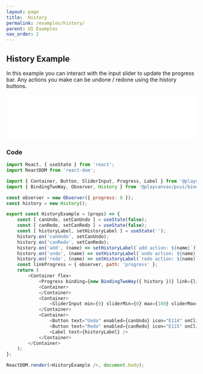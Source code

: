```yaml
---
layout: page
title:  History
permalink: /examples/history/
parent: UI Examples
nav_order: 2
---
```


## History Example

In this example you can interact with the input slider to update the progress bar. Any actions you make can be undone / redone using the history buttons.

<div class="highlighter-rouge">
    <iframe src="/pcui/storybook/iframe.html?id=examples-history--main&viewMode=story" style="width: 100%; border: none; min-height: 120px;" height="72px"></iframe>
</div>

### Code

```javascript
import React, { useState } from 'react';
import ReactDOM from 'react-dom';

import { Container, Button, SliderInput, Progress, Label } from '@playcanvas/pcui/react.js';
import { BindingTwoWay, Observer, History } from '@playcanvas/pcui/binding.js';

const observer = new Observer({ progress: 0 });
const history = new History();

export const HistoryExample = (props) => {
    const [ canUndo, setCanUndo ] = useState(false);
    const [ canRedo, setCanRedo ] = useState(false);
    const [ historyLabel, setHistoryLabel ] = useState('');
    history.on('canUndo', setCanUndo);
    history.on('canRedo', setCanRedo);
    history.on('add', (name) => setHistoryLabel(`add action: ${name}`));
    history.on('undo', (name) => setHistoryLabel(`undo action: ${name}`));
    history.on('redo', (name) => setHistoryLabel(`redo action: ${name}`));
    const linkProgress = { observer, path: 'progress' };
    return (
        <Container flex>
            <Progress binding={new BindingTwoWay({ history })} link={linkProgress} />
            <Container>
            </Container>
            <Container>
                <SliderInput min={0} sliderMin={0} max={100} sliderMax={100} binding={new BindingTwoWay({ history })} link={linkProgress} />
            </Container>
            <Container>
                <Button text="Undo" enabled={canUndo} icon="E114" onClick={() => history.undo()} />
                <Button text="Redo" enabled={canRedo} icon="E115" onClick={() => history.redo()} />
                <Label text={historyLabel} />
            </Container>
        </Container>
    );
};

ReactDOM.render(<HistoryExample />, document.body);
```